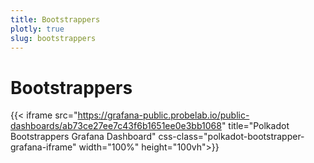 ```yaml
---
title: Bootstrappers
plotly: true
slug: bootstrappers
---
```


# Bootstrappers

{{< iframe src="https://grafana-public.probelab.io/public-dashboards/ab73ce27ee7c43f6b1651ee0e3bb1068" title="Polkadot Bootstrappers Grafana Dashboard" css-class="polkadot-bootstrapper-grafana-iframe" width="100%" height="100vh">}}
